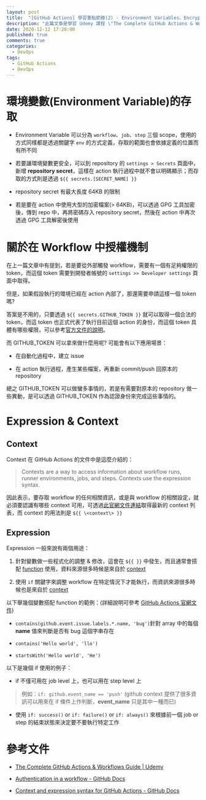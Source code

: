 ```yaml
---
layout: post
title:  "[GitHub Actions] 學習重點節錄(2) - Environment Variables、Encryption、Expressions、Context"
description: "此篇文章是學習 Udemy 課程 \"The Complete GitHub Actions & Workflows Guide\" 時，將學習 Environment Variables、Encryption、Expressions、Context ...等內容的過程中整理出來的重要觀念 & 使用方式"
date: 2020-12-12 17:20:00
published: true
comments: true
categories:
  - DevOps
tags:
  - GitHub Actions
  - DevOps
---
```



環境變數(Environment Variable)的存取
==================================

- Environment Variable 可以分為 `workflow`、`job`、`step` 三個 scope，使用的方式同樣都是透過關鍵字 `env` 的方式定義，存取的範圍也會依據定義的位置而有所不同

- 若要讓環境變數更安全，可以到 repository 的 `settings > Secrets` 頁面中，新增 **repository secret**，這樣在 action 執行過程中就不會以明碼顯示；而存取的方式則是透過 `${{ secrets.[SECRET_NAME] }}` 

- repository secret 有最大長度 64KB 的限制

- 若是要在 action 中使用大型的加密檔案(> 64KB)，可以透過 GPG 工具加密後，傳到 repo 中，再將密碼存入 repository secret，然後在 action 中再次透過 GPG 工具解密後使用



關於在 Workflow 中授權機制
=======================

在上一篇文章中有提到，若是要從外部觸發 workflow，需要有一個有足夠權限的 token，而這個 token 需要到開發者帳號的 `settings >> Developer settings` 頁面中取得。

但是，如果假設執行的環境已經在 action 內部了，那還需要申請這樣一個 token 嗎?

答案是不用的，只要透過 `${{ secrets.GITHUB_TOKEN }}` 就可以取得一個合法的 token，而這 token 也正式代表了執行目前這個 action 的身份，而這個 token 具體有哪些權限，可以參考[官方文件的說明](https://docs.github.com/en/free-pro-team@latest/actions/reference/authentication-in-a-workflow#permissions-for-the-github_token)。

而 GITHUB_TOKEN 可以拿來做什麼用呢? 可能會有以下應用場景：

- 在自動化過程中，建立 issue

- 在 action 執行過程，產生某些檔案，再重新 commit/push 回原本的 repository

總之 GITHUB_TOKEN 可以做蠻多事情的，若是有需要對原本的 repository 做一些異動，是可以透過 GITHUB_TOKEN 作為認證身份來完成這些事情的。



Expression & Context
====================

## Context 

Context 在 GitHub Actions 的文件中是這麼介紹的：
> Contexts are a way to access information about workflow runs, runner environments, jobs, and steps. Contexts use the expression syntax.

因此表示，要存取 workflow 的任何相關資訊，或是與 workflow 的相關設定，就必須要認識有哪些 context 可用，可透過[此官網文件連結](https://docs.github.com/en/free-pro-team@latest/actions/reference/context-and-expression-syntax-for-github-actions#contexts)取得最新的 context 列表，而 context 的用法則是 `${{ \<context\> }}`


## Expression

Expression 一般來說有兩個用途：

1. 針對變數做一些程式化的調整 & 修改，這會在 `${{ }}` 中發生，而且通常會搭配 [function](https://docs.github.com/en/free-pro-team@latest/actions/reference/context-and-expression-syntax-for-github-actions#functions) 使用，資料來源很多時候是來自於 [context](https://docs.github.com/en/free-pro-team@latest/actions/reference/context-and-expression-syntax-for-github-actions#contexts)

2. 使用 `if` 關鍵字來調整 workflow 在特定情況下才能執行，而資訊來源很多時候也是來自於 [context](https://docs.github.com/en/free-pro-team@latest/actions/reference/context-and-expression-syntax-for-github-actions#contexts)

以下舉幾個變數搭配 function 的範例：(詳細說明可參考 [GitHub Actions 官網文件](https://docs.github.com/en/free-pro-team@latest/actions/reference/context-and-expression-syntax-for-github-actions#functions))

- `contains(github.event.issue.labels.*.name, 'bug')`針對 array 中的每個 **name** 值來判斷是否有 bug 這個字串存在

- `contains('Hello world', 'llo')`

- `startsWith('Hello world', 'He')`

以下是幾個 if 使用的例子：

- if 不僅可用在 job level 上，也可以用在 step level 上
> 例如：`if: github.event_name == 'push'` (github context 提供了很多資訊可以用來在 if 條件上作判斷，**event_name** 只是其中一種而已)

- 使用 `if: success()` or `if: failure()` or `if: always()` 來根據前一個 job or step 的結束狀態來決定要不要執行特定工作



參考文件
=======

- [The Complete GitHub Actions & Workflows Guide | Udemy](https://www.udemy.com/course/github-actions/)

- [Authentication in a workflow - GitHub Docs](https://docs.github.com/en/free-pro-team@latest/actions/reference/authentication-in-a-workflow)

- [Context and expression syntax for GitHub Actions - GitHub Docs](https://docs.github.com/en/free-pro-team@latest/actions/reference/context-and-expression-syntax-for-github-actions)